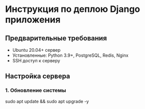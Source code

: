 # Инструкция по деплою Django приложения

## Предварительные требования
- Ubuntu 20.04+ сервер
- Установленные: Python 3.9+, PostgreSQL, Redis, Nginx
- SSH доступ к серверу

## Настройка сервера

### 1. Обновление системы

sudo apt update && sudo apt upgrade -y
